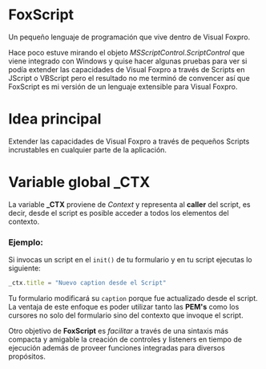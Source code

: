 # FoxScript
Un pequeño lenguaje de programación que vive dentro de Visual Foxpro.

Hace poco estuve mirando el objeto *MSScriptControl.ScriptControl* que viene integrado con Windows y quise hacer algunas pruebas para ver si podía extender las capacidades de Visual Foxpro a través de Scripts en JScript o VBScript pero el resultado no me terminó de convencer así que FoxScript es mi versión de un lenguaje extensible para Visual Foxpro.

# Idea principal
Extender las capacidades de Visual Foxpro a través de pequeños Scripts incrustables en cualquier parte de la aplicación.

# Variable global _CTX
La variable **_CTX** proviene de *Context* y representa al **caller** del script, es decir, desde el script es posible acceder a todos los elementos del contexto. 

### Ejemplo:

Si invocas un script en el `init()` de tu formulario y en tu script ejecutas lo siguiente:

```javascript
_ctx.title = "Nuevo caption desde el Script"
```

Tu formulario modificará su `caption` porque fue actualizado desde el script. La ventaja de este enfoque es poder utilizar tanto las **PEM's** como los cursores no solo del formulario sino del contexto que invoque el script.

Otro objetivo de **FoxScript** es *facilitar* a través de una sintaxis más compacta y amigable la creación de controles y listeners en tiempo de ejecución además de proveer funciones integradas para diversos propósitos.